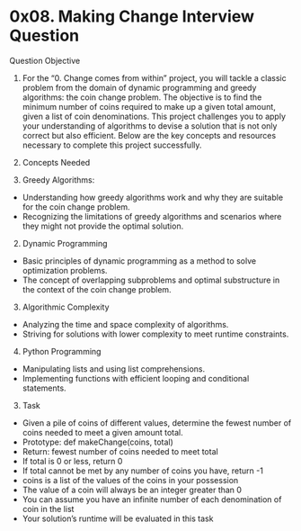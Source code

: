 0x08. Making Change Interview Question
======================================
Question Objective
1. For the “0. Change comes from within” project, you will tackle a classic problem from the domain of dynamic programming and greedy algorithms: the coin change problem. The objective is to find the minimum number of coins required to make up a given total amount, given a list of coin denominations. This project challenges you to apply your understanding of algorithms to devise a solution that is not only correct but also efficient. Below are the key concepts and resources necessary to complete this project successfully.


2. Concepts Needed
1. Greedy Algorithms:
- Understanding how greedy algorithms work and why they are suitable for the coin change problem.
- Recognizing the limitations of greedy algorithms and scenarios where they might not provide the optimal solution.

2. Dynamic Programming
- Basic principles of dynamic programming as a method to solve optimization problems.
- The concept of overlapping subproblems and optimal substructure in the context of the coin change problem.

3. Algorithmic Complexity
- Analyzing the time and space complexity of algorithms.
- Striving for solutions with lower complexity to meet runtime constraints.

4. Python Programming
- Manipulating lists and using list comprehensions.
- Implementing functions with efficient looping and conditional statements.


3. Task
- Given a pile of coins of different values, determine the fewest number of coins needed to meet a given amount total.
- Prototype: def makeChange(coins, total)
- Return: fewest number of coins needed to meet total
- If total is 0 or less, return 0
- If total cannot be met by any number of coins you have, return -1
- coins is a list of the values of the coins in your possession
- The value of a coin will always be an integer greater than 0
- You can assume you have an infinite number of each denomination of coin in the list
- Your solution’s runtime will be evaluated in this task